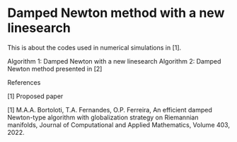 # Damped Newton method with a new linesearch
 
 This is about the codes used in numerical simulations in [1]. 


 Algorithm 1: Damped Newton with a new linesearch
 Algorithm 2: Damped Newton method presented in [2]






 References

 [1] Proposed paper
 
 [1] M.A.A. Bortoloti, T.A. Fernandes, O.P. Ferreira, An efficient damped Newton-type algorithm with globalization strategy on Riemannian manifolds, Journal of Computational and Applied Mathematics, Volume 403, 2022.
